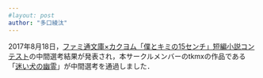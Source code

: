 ```yaml
---
#layout: post
author: "多口綾汰"
---
```

2017年8月18日，<a href="https://kakuyomu.jp/contests/famitsu_short_story/nominated">ファミ通文庫×カクヨム「僕とキミの15センチ」短編小説コンテスト</a>の中間選考結果が発表され，本サークルメンバーのtkmxの作品である「<a href="https://kakuyomu.jp/works/1177354054883435005">迷い犬の幽霊</a>」が中間選考を通過しました．